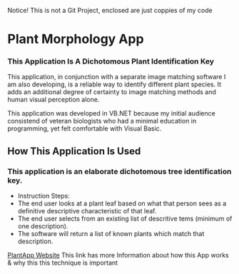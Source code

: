 Notice! This is not a Git Project, enclosed are just coppies of my code


# Plant Morphology App
 
### This Application Is A Dichotomous Plant Identification Key

This application, in conjunction with a separate image matching software I am also developing, is a reliable way to identify different plant species. It adds an additional degree of certainty to image matching methods and human visual perception alone.

This application was developed in VB.NET because my initial audience consistend of veteran biologists who had a minimal education in programming, yet felt comfortable with Visual Basic.

## How This Application Is Used

### This application is an elaborate dichotomous tree identification key.

* Instruction Steps:
* The end user looks at a plant leaf based on what that person sees as a definitive descriptive characteristic of that leaf.
* The end user selects from an existing list of descritive tems (minimum of one description).
* The software will return a list of known plants which match that description.

[PlantApp Website](http://mezcel.wixsite.com/plantmorphology) This link has more Information about how this App works & why this this technique is important
